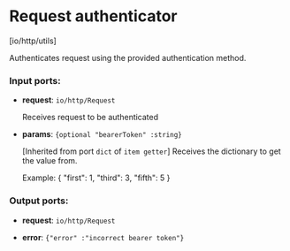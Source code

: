 # Request authenticator

[io/http/utils]

Authenticates request using the provided authentication method.

### Input ports:

* __request__: ``io/http/Request``

    Receives request to be authenticated


* __params__: `{optional "bearerToken" :string}`

    [Inherited from port `dict` of `item getter`] 
    Receives the dictionary to get the value from.
    
    Example:
    { "first": 1, "third": 3, "fifth": 5 }

### Output ports:

* __request__: ``io/http/Request``


* __error__: `{"error" :"incorrect bearer token"}`

